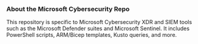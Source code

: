 ### About the Microsoft Cybersecurity Repo
This repository is specific to Microsoft Cybersecurity XDR and SIEM tools such as the Microsoft Defender suites and Microsoft Sentinel. It includes PowerShell scripts, ARM/Bicep templates, Kusto queries, and more. 
